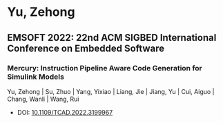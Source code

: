 # Yu, Zehong

## EMSOFT 2022: 22nd ACM SIGBED International Conference on Embedded Software

### Mercury: Instruction Pipeline Aware Code Generation for Simulink Models
Yu, Zehong | Su, Zhuo | Yang, Yixiao | Liang, Jie | Jiang, Yu | Cui, Aiguo | Chang, Wanli | Wang, Rui
* DOI: [10.1109/TCAD.2022.3199967](https://doi.org/10.1109/TCAD.2022.3199967)

